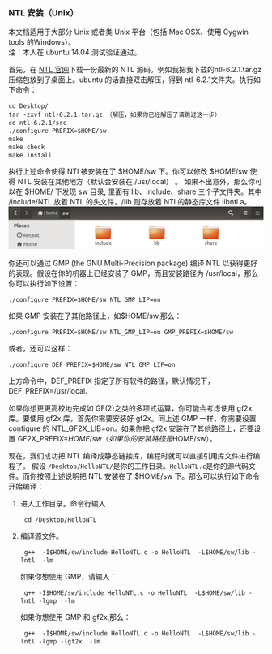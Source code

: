 ### NTL 安装（Unix）
本文档适用于大部分 Unix 或者类 Unix 平台（包括 Mac OSX、使用 Cygwin tools 的Windows）。  
注：本人在 ubuntu 14.04 测试验证通过。

首先，在 [NTL 官网](http://www.shoup.net/ntl/download.html)下载一份最新的 NTL 源码。例如我把我下载的ntl-6.2.1.tar.gz压缩包放到了桌面上。ubuntu 的话直接双击解压，得到 ntl-6.2.1文件夹。执行如下命令：  

    cd Desktop/
    tar -zxvf ntl-6.2.1.tar.gz （解压，如果你已经解压了请跳过这一步）  
	cd ntl-6.2.1/src
	./configure PREFIX=$HOME/sw
	make
	make check
	make install
	
	
	
执行上述命令使得 NTl 被安装在了 $HOME/sw 下。你可以修改 $HOME/sw 使得 NTL 安装在其他地方（默认会安装在 /usr/local）	。
如果不出意外，那么你可以在 $HOME/ 下发现 sw 目录, 里面有 lib、include、share 三个子文件夹。其中 /include/NTL 放着 NTL 的头文件，/lib 则存放着 NTl 的静态库文件 libntl.a。
![sw 目录](dir-sw.png)

你还可以通过 GMP (the GNU Multi-Precision package) 编译 NTL 以获得更好的表现。假设在你的机器上已经安装了 GMP，而且安装路径为 /usr/local，那么你可以执行如下设置：

	./configure PREFIX=$HOME/sw NTL_GMP_LIP=on
	
如果 GMP 安装在了其他路径上，如$HOME/sw,那么：

	./configure PREFIX=$HOME/sw NTL_GMP_LIP=on GMP_PREFIX=$HOME/sw
	
或者，还可以这样：
	
	./configure DEF_PREFIX=$HOME/sw NTL_GMP_LIP=on
	
上方命令中，DEF_PREFIX 指定了所有软件的路径，默认情况下，DEF_PREFIX=/usr/local。
  
  
如果你想更更高校地完成如 GF(2)之类的多项式运算，你可能会考虑使用 gf2x 库。要使用 gf2x 库，首先你需要安装好 gf2x。同上述 GMP 一样，你需要设置 configure 的 NTL_GF2X_LIB=on。如果你把 gf2x 安装在了其他路径上，还要设置 GF2X_PREFIX=$HOME/sw（如果你的安装路径是$HOME/sw）。  
  
现在，我们成功把 NTL 编译成静态链接库，编程时就可以直接引用库文件进行编程了。
假设 `/Desktop/HelloNTL/`是你的工作目录。`HelloNTL.c`是你的源代码文件。而你按照上述说明把 NTL 安装在了 $HOME/sw 下。那么可以执行如下命令开始编译：

1. 进入工作目录。命令行输入
	
		cd /Desktop/HelloNTL
	
2. 编译源文件。
	
		g++  -I$HOME/sw/include HelloNTL.c -o HelloNTL  -L$HOME/sw/lib -lntl  -lm
	如果你想使用 GMP，请输入：
	
		g++ -I$HOME/sw/include HelloNTL.c -o HelloNTL  -L$HOME/sw/lib -lntl -lgmp  -lm
	
	如果你想使用 GMP 和 gf2x,那么：
		
		g++  -I$HOME/sw/include HelloNTL.c -o HelloNTL  -L$HOME/sw/lib -lntl -lgmp -lgf2x  -lm	